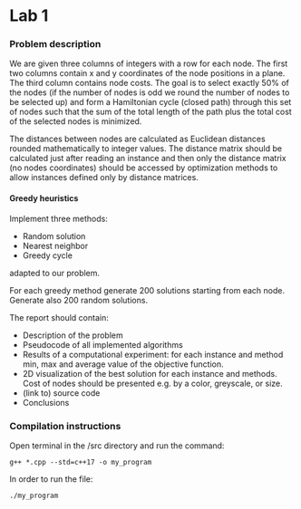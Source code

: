 # Lab 1

### Problem description

We are given three columns of integers with a row for each node. The first two columns contain x
and y coordinates of the node positions in a plane. The third column contains node costs. The goal is
to select exactly 50% of the nodes (if the number of nodes is odd we round the number of nodes to
be selected up) and form a Hamiltonian cycle (closed path) through this set of nodes such that the
sum of the total length of the path plus the total cost of the selected nodes is minimized.

The distances between nodes are calculated as Euclidean distances rounded mathematically to
integer values. The distance matrix should be calculated just after reading an instance and then only
the distance matrix (no nodes coordinates) should be accessed by optimization methods to allow
instances defined only by distance matrices.

#### Greedy heuristics

Implement three methods:
* Random solution
* Nearest neighbor
* Greedy cycle

adapted to our problem.

For each greedy method generate 200 solutions starting from each node. Generate also 200 random
solutions.

The report should contain:
* Description of the problem
* Pseudocode of all implemented algorithms
* Results of a computational experiment: for each instance and method min, max and average
value of the objective function.
* 2D visualization of the best solution for each instance and methods. Cost of nodes should be
presented e.g. by a color, greyscale, or size.
* (link to) source code
* Conclusions

### Compilation instructions

Open terminal in the /src directory and run the command:
```
g++ *.cpp --std=c++17 -o my_program
```

In order to run the file:
```
./my_program  
```

